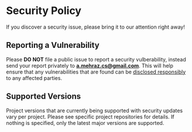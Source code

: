 # Security Policy

If you discover a security issue, please bring it to our attention right away!

## Reporting a Vulnerability
 
Please **DO NOT** file a public issue to report a security vulberability, instead send your report privately to **a.mehraz.cs@gmail.com**. This will help ensure that any vulnerabilities that are found can be [disclosed responsibly](https://en.wikipedia.org/wiki/Responsible_disclosure) to any affected parties.

## Supported Versions
Project versions that are currently being supported with security updates vary per project.
Please see specific project repositories for details.
If nothing is specified, only the latest major versions are supported.
